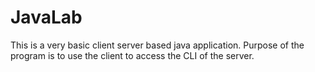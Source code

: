 # JavaLab

This is a very basic client server based java application. Purpose of the program is to use the client to access the CLI of the server.
